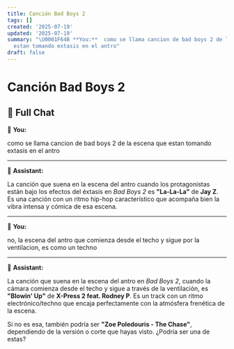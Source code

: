 ```yaml
---
title: Canción Bad Boys 2
tags: []
created: '2025-07-19'
updated: '2025-07-19'
summary: "\U0001F64B **You:**  como se llama cancion de bad boys 2 de la escena que
  estan tomando extasis en el antro"
draft: false
---
```


# Canción Bad Boys 2

## 🧠 Full Chat

🙋 **You:**

como se llama cancion de bad boys 2 de la escena que estan tomando extasis en el antro

---

🤖 **Assistant:**

La canción que suena en la escena del antro cuando los protagonistas están bajo los efectos del éxtasis en *Bad Boys 2* es **"La-La-La"** de **Jay Z**. Es una canción con un ritmo hip-hop característico que acompaña bien la vibra intensa y cómica de esa escena.

---

🙋 **You:**

no, la escena del antro que comienza desde el techo y sigue por la ventilacion, es como un techno

---

🤖 **Assistant:**

La canción que suena en la escena del antro en *Bad Boys 2*, cuando la cámara comienza desde el techo y sigue a través de la ventilación, es **"Blowin' Up"** de **X-Press 2 feat. Rodney P**. Es un track con un ritmo electrónico/techno que encaja perfectamente con la atmósfera frenética de la escena. 

Si no es esa, también podría ser **"Zoe Poledouris - The Chase"**, dependiendo de la versión o corte que hayas visto. ¿Podría ser una de estas?